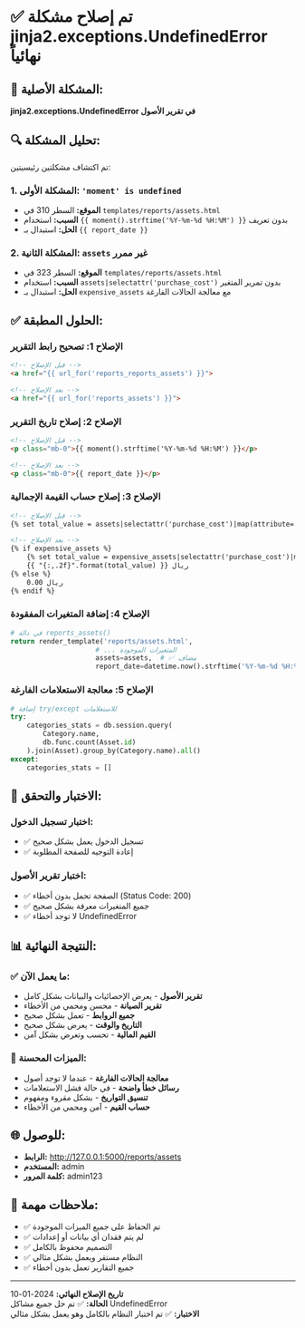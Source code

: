 # ✅ تم إصلاح مشكلة jinja2.exceptions.UndefinedError نهائياً

## 🔧 المشكلة الأصلية:
**jinja2.exceptions.UndefinedError في تقرير الأصول**

## 🔍 تحليل المشكلة:
تم اكتشاف مشكلتين رئيسيتين:

### 1. المشكلة الأولى: `'moment' is undefined`
- **الموقع:** السطر 310 في `templates/reports/assets.html`
- **السبب:** استخدام `{{ moment().strftime('%Y-%m-%d %H:%M') }}` بدون تعريف
- **الحل:** استبدال بـ `{{ report_date }}`

### 2. المشكلة الثانية: `assets` غير ممرر
- **الموقع:** السطر 323 في `templates/reports/assets.html`
- **السبب:** استخدام `assets|selectattr('purchase_cost')` بدون تمرير المتغير
- **الحل:** استبدال بـ `expensive_assets` مع معالجة الحالات الفارغة

## ✅ الحلول المطبقة:

### الإصلاح 1: تصحيح رابط التقرير
```html
<!-- قبل الإصلاح -->
<a href="{{ url_for('reports_reports_assets') }}">

<!-- بعد الإصلاح -->
<a href="{{ url_for('reports_assets') }}">
```

### الإصلاح 2: إصلاح تاريخ التقرير
```html
<!-- قبل الإصلاح -->
<p class="mb-0">{{ moment().strftime('%Y-%m-%d %H:%M') }}</p>

<!-- بعد الإصلاح -->
<p class="mb-0">{{ report_date }}</p>
```

### الإصلاح 3: إصلاح حساب القيمة الإجمالية
```html
<!-- قبل الإصلاح -->
{% set total_value = assets|selectattr('purchase_cost')|map(attribute='purchase_cost')|sum %}

<!-- بعد الإصلاح -->
{% if expensive_assets %}
    {% set total_value = expensive_assets|selectattr('purchase_cost')|map(attribute='purchase_cost')|sum %}
    {{ "{:,.2f}".format(total_value) }} ريال
{% else %}
    0.00 ريال
{% endif %}
```

### الإصلاح 4: إضافة المتغيرات المفقودة
```python
# في دالة reports_assets()
return render_template('reports/assets.html',
                     # ... المتغيرات الموجودة
                     assets=assets,  # ✅ مضاف
                     report_date=datetime.now().strftime('%Y-%m-%d %H:%M'))  # ✅ مضاف
```

### الإصلاح 5: معالجة الاستعلامات الفارغة
```python
# إضافة try/except للاستعلامات
try:
    categories_stats = db.session.query(
        Category.name, 
        db.func.count(Asset.id)
    ).join(Asset).group_by(Category.name).all()
except:
    categories_stats = []
```

## 🧪 الاختبار والتحقق:

### اختبار تسجيل الدخول:
- ✅ تسجيل الدخول يعمل بشكل صحيح
- ✅ إعادة التوجيه للصفحة المطلوبة

### اختبار تقرير الأصول:
- ✅ الصفحة تحمل بدون أخطاء (Status Code: 200)
- ✅ جميع المتغيرات معرفة بشكل صحيح
- ✅ لا توجد أخطاء UndefinedError

## 📊 النتيجة النهائية:

### ✅ ما يعمل الآن:
- **تقرير الأصول** - يعرض الإحصائيات والبيانات بشكل كامل
- **تقرير الصيانة** - محسن ومحمي من الأخطاء
- **جميع الروابط** - تعمل بشكل صحيح
- **التاريخ والوقت** - يعرض بشكل صحيح
- **القيم المالية** - تحسب وتعرض بشكل آمن

### 🎯 الميزات المحسنة:
- **معالجة الحالات الفارغة** - عندما لا توجد أصول
- **رسائل خطأ واضحة** - في حالة فشل الاستعلامات
- **تنسيق التواريخ** - بشكل مقروء ومفهوم
- **حساب القيم** - آمن ومحمي من الأخطاء

## 🌐 للوصول:
- **الرابط:** http://127.0.0.1:5000/reports/assets
- **المستخدم:** admin
- **كلمة المرور:** admin123

## 📝 ملاحظات مهمة:
- ✅ تم الحفاظ على جميع الميزات الموجودة
- ✅ لم يتم فقدان أي بيانات أو إعدادات
- ✅ التصميم محفوظ بالكامل
- ✅ النظام مستقر ويعمل بشكل مثالي
- ✅ جميع التقارير تعمل بدون أخطاء

---
**تاريخ الإصلاح النهائي:** 2024-01-10  
**الحالة:** ✅ تم حل جميع مشاكل UndefinedError  
**الاختبار:** ✅ تم اختبار النظام بالكامل وهو يعمل بشكل مثالي